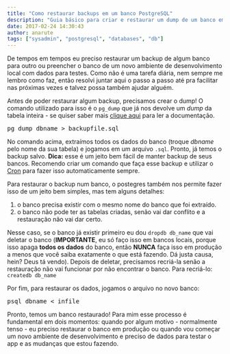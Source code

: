 ```yaml
---
title: "Como restaurar backups em um banco PostgreSQL"
description: "Guia básico para criar e restaurar um dump de um banco em PostgreSQL"
date: 2017-02-24 14:30:43
author: anarute
tags: ["sysadmin", "postgresql", "databases", "db"]
---
```


De tempos em tempos eu preciso restaurar um backup de algum banco para outro ou
preencher o banco de um novo ambiente de desenvolvimento local com dados
para testes. Como não é uma tarefa diária, nem sempre me lembro como faz, então
resolvi juntar aqui o passo a passo até pra facilitar nas próximas vezes e talvez
possa também ajudar alguém.

Antes de poder restaurar algum backup, precisamos crear o dump! O comando utilizado
para isso é o `pg_dump` que já nos devolve um _dump_ da tabela inteira - se
quiser saber mais [clique aqui](https://www.postgresql.org/docs/current/static/app-pgdump.html)
para ler a documentação.

<pre>pg_dump dbname > backupfile.sql</pre>

No comando acima, extraímos todos os dados do banco (troque _dbname_ pelo nome da sua tabela) e jogamos em um arquivo `.sql`. Pronto, já temos o backup salvo. **Dica:** esse é um jeito bem fácil de manter backup de seus bancos. Recomendo criar um comando que faça esse backup e utilizar o [Cron](https://help.ubuntu.com/community/CronHowto) para fazer isso automaticamente sempre.

Para restaurar o backup num banco, o postegres também nos permite fazer isso de um jeito bem simples, mas tem alguns detalhes:

1. o banco precisa existir com o mesmo nome do banco que foi extraído.
2. o banco não pode ter as tabelas criadas, senão vai dar conflito e a restauração não vai dar certo.

Nesse caso, se o banco já existir primeiro eu dou `dropdb db_name` que vai deletar o banco (**IMPORTANTE**, eu só faço isso em bancos locais, porque isso apaga **todos os dados** do banco, então **NUNCA** faça isso em produção a menos que você saiba exatamente o que está fazendo. Dá justa causa, hein? Deus tá vendo). Depois de deletar, precisamos recriá-la senão a restauração não vai funcionar por não encontrar o banco. Para recriá-lo: `createdb db_name`

Por fim, para restaurar os dados, jogamos o arquivo no novo banco:

<pre>psql dbname < infile</pre>

Pronto, temos um banco restaurado! Para mim esse processo é fundamental em dois momentos: quando por algum motivo - normalmente tenso - eu preciso restaurar o banco em produção ou quando vou começar um novo ambiente de desenvolvimento e preciso de dados para testar o app e as mudanças que estou fazendo.
